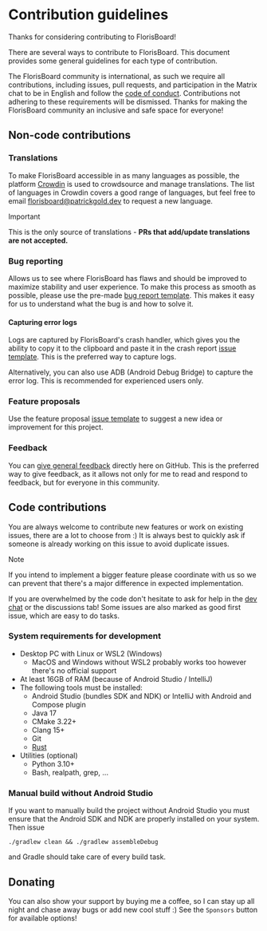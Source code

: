 # Contribution guidelines

Thanks for considering contributing to FlorisBoard!

There are several ways to contribute to FlorisBoard. This document provides some general guidelines for each type of contribution.

The FlorisBoard community is international, as such we require all contributions, including issues, pull requests, and participation in the Matrix chat to be in English and follow the [code of conduct](https://github.com/florisboard/florisboard/blob/main/CODE_OF_CONDUCT.md). Contributions not adhering to these requirements will be dismissed. Thanks for making the FlorisBoard community an inclusive and safe space for everyone!

## Non-code contributions

### Translations

To make FlorisBoard accessible in as many languages as possible, the platform [Crowdin](https://crowdin.florisboard.org) is used to crowdsource and manage translations.  The list of languages in Crowdin covers a good range of languages, but feel free to email [florisboard@patrickgold.dev](mailto:florisboard@patrickgold.dev) to request a new language.

> [!IMPORTANT]
> This is the only source of translations - **PRs that add/update translations are not accepted.**

### Bug reporting

Allows us to see where FlorisBoard has flaws and should be improved to maximize stability and user experience. To make this process as smooth as possible, please use the pre-made [bug report template](https://github.com/florisboard/florisboard/issues/new?template=bug_report.yml). This makes it easy for us to understand what the bug is and how to solve it.

#### Capturing error logs

Logs are captured by FlorisBoard's crash handler, which gives you the ability to copy it to the clipboard and paste it in the crash report [issue template](https://github.com/florisboard/florisboard/issues/new?template=crash_report.yml). This is the preferred way to capture logs.

Alternatively, you can also use ADB (Android Debug Bridge) to capture the error log. This is recommended for experienced users only.

### Feature proposals

Use the feature proposal [issue template](https://github.com/florisboard/florisboard/issues/new?template=feature_request.yml) to suggest a new idea or improvement for this project.

### Feedback

You can [give general feedback](https://github.com/florisboard/florisboard/discussions/new?category=feedback) directly here on GitHub. This is the preferred way to give feedback, as it allows not only for me to read and respond to feedback, but for everyone in this community.

## Code contributions

You are always welcome to contribute new features or work on existing issues, there are a lot to choose from :) It is always best to quickly ask if someone is already working on this issue to avoid duplicate issues.

> [!NOTE]
> If you intend to implement a bigger feature please coordinate with us so we can prevent that there's a major difference in expected implementation.

If you are overwhelmed by the code don't hesitate to ask for help in the [dev chat](https://matrix.to/#/#florisboard-dev:matrix.org) or the discussions tab! Some issues are also marked as good first issue, which are easy to do tasks.

### System requirements for development

- Desktop PC with Linux or WSL2 (Windows)
  - MacOS and Windows without WSL2 probably works too however there's no official support
- At least 16GB of RAM (because of Android Studio / IntelliJ)
- The following tools must be installed:
  - Android Studio (bundles SDK and NDK) or IntelliJ with Android and Compose plugin
  - Java 17
  - CMake 3.22+
  - Clang 15+
  - Git
  - [Rust](https://www.rust-lang.org/tools/install)
- Utilities (optional)
  - Python 3.10+
  - Bash, realpath, grep, ...

### Manual build without Android Studio

If you want to manually build the project without Android Studio you must ensure that the Android SDK and NDK are properly installed on your system. Then issue

```./gradlew clean && ./gradlew assembleDebug```

and Gradle should take care of every build task.

## Donating

You can also show your support by buying me a coffee, so I can stay up all night and chase away bugs or add new cool stuff :)
See the `Sponsors` button for available options!
